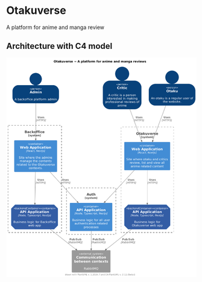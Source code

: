 # Otakuverse

A platform for anime and manga review

## Architecture with C4 model

![c1-model](docs/c4/c1.png)


